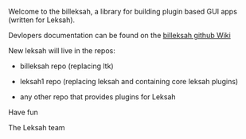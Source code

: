 Welcome to the billeksah, a library for building plugin based GUI apps 
(written for Leksah).

Devlopers documentation can be found on the [billeksah github Wiki](https://github.com/leksah/billeksah/wiki) 

New leksah will live in the repos:

 * billeksah repo (replacing ltk)

 * leksah1 repo (replacing leksah and containing core leksah plugins)

 * any other repo that provides plugins for Leksah

Have fun

The Leksah team

